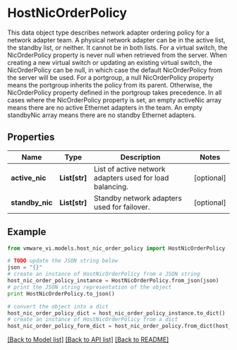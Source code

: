 # HostNicOrderPolicy

This data object type describes network adapter ordering policy for a network adapter team.  A physical network adapter can be in the active list, the standby list, or neither. It cannot be in both lists. For a virtual switch, the NicOrderPolicy property is never null when retrieved from the server. When creating a new virtual switch or updating an existing virtual switch, the NicOrderPolicy can be null, in which case the default NicOrderPolicy from the server will be used. For a portgroup, a null NicOrderPolicy property means the portgroup inherits the policy from its parent. Otherwise, the NicOrderPolicy property defined in the portgroup takes precedence. In all cases where the NicOrderPolicy property is set, an empty activeNic array means there are no active Ethernet adapters in the team. An empty standbyNic array means there are no standby Ethernet adapters. 

## Properties
Name | Type | Description | Notes
------------ | ------------- | ------------- | -------------
**active_nic** | **List[str]** | List of active network adapters used for load balancing.  | [optional] 
**standby_nic** | **List[str]** | Standby network adapters used for failover.  | [optional] 

## Example

```python
from vmware_vi.models.host_nic_order_policy import HostNicOrderPolicy

# TODO update the JSON string below
json = "{}"
# create an instance of HostNicOrderPolicy from a JSON string
host_nic_order_policy_instance = HostNicOrderPolicy.from_json(json)
# print the JSON string representation of the object
print HostNicOrderPolicy.to_json()

# convert the object into a dict
host_nic_order_policy_dict = host_nic_order_policy_instance.to_dict()
# create an instance of HostNicOrderPolicy from a dict
host_nic_order_policy_form_dict = host_nic_order_policy.from_dict(host_nic_order_policy_dict)
```
[[Back to Model list]](../README.md#documentation-for-models) [[Back to API list]](../README.md#documentation-for-api-endpoints) [[Back to README]](../README.md)


